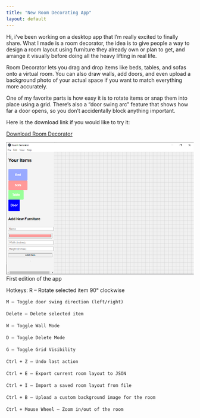 ```yaml
--- 
title: "New Room Decorating App" 
layout: default 
--- 
```

Hi, i've been working on a desktop app that I’m really excited to finally share. What I made is a room decorator, the idea is to give people a way to design a room layout 
using furniture they already own or plan to get, and arrange it visually before doing all the heavy lifting in real life.

Room Decorator lets you drag and drop items like beds, tables, and sofas onto a virtual room. You can also draw walls, add doors, and even upload a background photo of 
your actual space if you want to match everything more accurately.

One of my favorite parts is how easy it is to rotate items or snap them into place using a grid. There’s also a “door swing arc” feature that shows how 
far a door opens, so you don’t accidentally block anything important.

Here is the download link if you would like to try it:

<a href="https://drive.google.com/file/d/1zaMWZMdMkHrmv8vAvsgsmNaquMhIBiE2/view?usp=sharing" target="_blank">Download Room Decorator</a>


<img src="/assets/images/posts/Image2.png" alt="Currently what the site looks like" class="centered-image" />
First edition of the app

Hotkeys:
    R – Rotate selected item 90° clockwise

    M – Toggle door swing direction (left/right)

    Delete – Delete selected item

    W – Toggle Wall Mode

    D – Toggle Delete Mode

    G – Toggle Grid Visibility

    Ctrl + Z – Undo last action

    Ctrl + E – Export current room layout to JSON

    Ctrl + I – Import a saved room layout from file

    Ctrl + B – Upload a custom background image for the room

    Ctrl + Mouse Wheel – Zoom in/out of the room
